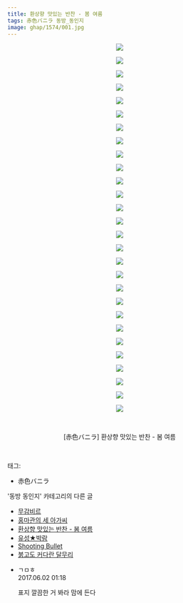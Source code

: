 ```yaml
---
title: 환상향 맛있는 반찬 - 봄 여름
tags: 赤色バニラ 동방_동인지
image: ghap/1574/001.jpg
---
```

<div class="article">
<p style="text-align: center; clear: none; float: none;"><img src="{{ site.nasurl }}/ghap/1574/001.jpg"/></p>
<p style="text-align: center; clear: none; float: none;"><img src="{{ site.nasurl }}/ghap/1574/002.jpg"/></p>
<p style="text-align: center; clear: none; float: none;"><img src="{{ site.nasurl }}/ghap/1574/003.jpg"/></p>
<p style="text-align: center; clear: none; float: none;"><img src="{{ site.nasurl }}/ghap/1574/004.jpg"/></p>
<p style="text-align: center; clear: none; float: none;"><img src="{{ site.nasurl }}/ghap/1574/005.jpg"/></p>
<p style="text-align: center; clear: none; float: none;"><img src="{{ site.nasurl }}/ghap/1574/006.jpg"/></p>
<p style="text-align: center; clear: none; float: none;"><img src="{{ site.nasurl }}/ghap/1574/007.jpg"/></p>
<p style="text-align: center; clear: none; float: none;"><img src="{{ site.nasurl }}/ghap/1574/008.jpg"/></p>
<p style="text-align: center; clear: none; float: none;"><img src="{{ site.nasurl }}/ghap/1574/009.jpg"/></p>
<p style="text-align: center; clear: none; float: none;"><img src="{{ site.nasurl }}/ghap/1574/010.jpg"/></p>
<p style="text-align: center; clear: none; float: none;"><img src="{{ site.nasurl }}/ghap/1574/011.jpg"/></p>
<p style="text-align: center; clear: none; float: none;"><img src="{{ site.nasurl }}/ghap/1574/012.jpg"/></p>
<p style="text-align: center; clear: none; float: none;"><img src="{{ site.nasurl }}/ghap/1574/013.jpg"/></p>
<p style="text-align: center; clear: none; float: none;"><img src="{{ site.nasurl }}/ghap/1574/014.jpg"/></p>
<p style="text-align: center; clear: none; float: none;"><img src="{{ site.nasurl }}/ghap/1574/015.jpg"/></p>
<p style="text-align: center; clear: none; float: none;"><img src="{{ site.nasurl }}/ghap/1574/016.jpg"/></p>
<p style="text-align: center; clear: none; float: none;"><img src="{{ site.nasurl }}/ghap/1574/017.jpg"/></p>
<p style="text-align: center; clear: none; float: none;"><img src="{{ site.nasurl }}/ghap/1574/018.jpg"/></p>
<p style="text-align: center; clear: none; float: none;"><img src="{{ site.nasurl }}/ghap/1574/019.jpg"/></p>
<p style="text-align: center; clear: none; float: none;"><img src="{{ site.nasurl }}/ghap/1574/020.jpg"/></p>
<p style="text-align: center; clear: none; float: none;"><img src="{{ site.nasurl }}/ghap/1574/021.jpg"/></p>
<p style="text-align: center; clear: none; float: none;"><img src="{{ site.nasurl }}/ghap/1574/022.jpg"/></p>
<p style="text-align: center; clear: none; float: none;"><img src="{{ site.nasurl }}/ghap/1574/023.jpg"/></p>
<p style="text-align: center; clear: none; float: none;"><img src="{{ site.nasurl }}/ghap/1574/024.jpg"/></p>
<p style="text-align: center; clear: none; float: none;"><img src="{{ site.nasurl }}/ghap/1574/025.jpg"/></p>
<p style="text-align: center; clear: none; float: none;"><img src="{{ site.nasurl }}/ghap/1574/026.jpg"/></p>
<p style="text-align: center; clear: none; float: none;"><img src="{{ site.nasurl }}/ghap/1574/027.jpg"/></p>
<p style="text-align: center; clear: none; float: none;"><img src="{{ site.nasurl }}/ghap/1574/028.jpg"/></p>
<p style="text-align: center; clear: none; float: none;"><br/></p>
<p style="text-align: center; clear: none; float: none;">[赤色バニラ] 환상향 맛있는 반찬 - 봄 여름</p>
<p><br/></p>
</div><div class="tagTrail">
<p>태그: </p>
<ul>
<li>赤色バニラ</li>
</ul>
</div><div class="another">
<p>'동방 동인지' 카테고리의 다른 글</p>
<ul>
<li><a href="/2016-08-15-ghap_1576">무감비르</a></li>
<li><a href="/2016-08-15-ghap_1575">홍마관의 세 아가씨</a></li>
<li><a href="/2016-08-15-ghap_1574">환상향 맛있는 반찬 - 봄 여름</a></li>
<li><a href="/2016-08-14-ghap_1573">유성★박람</a></li>
<li><a href="/2016-08-14-ghap_1572">Shooting Bullet</a></li>
<li><a href="/2016-08-14-ghap_1571">붉고도 커다란 달무리</a></li>
</ul>
</div><div class="cb_module cb_fluid">
<div class="cb_wrt cb_profile">
<div class="comment">
<ul>
<li class="cb_thumb_off" id="comment15004065">
<div class="cb_comment_area">
<div class="cb_info_area">
<div class="cb_section">
<span class="cb_nick_name">ㄱㅁㅎ</span>
</div>
<div class="cb_section">
<span class="cb_date">2017.06.02 01:18 </span>
</div>
</div>
<div class="cb_dsc_comment">
<p class="cb_dsc">
											표지 깔끔한 거 봐라 맘에 든다
										</p>
</div>
</div></li>
</ul>
</div>
</div><!-- commentList close -->
</div>